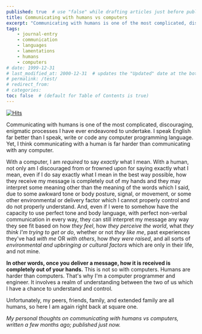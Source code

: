 ```yaml
---
published: true  # use "false" while drafting articles just before publishing
title: Communicating with humans vs computers
excerpt: "Communicating with humans is one of the most complicated, discouraging, enigmatic processes I have ever endeavored to undertake. I speak English far better than I speak, write or code any computer programming language."
tags: 
    - journal-entry
    - communication
    - languages
    - lamentations
    - humans
    - computers
# date: 1999-12-31
# last_modified_at: 2000-12-31  # updates the "Updated" date at the bottom!
# permalink: /test/
# redirect_from: 
# categories: 
toc: false  # (default for Table of Contents is true)
---
```



[![Hits](https://hits.seeyoufarm.com/api/count/incr/badge.svg?url=https%3A%2F%2Fgabrielstaples.com%2Fhuman-communication%2F&count_bg=%2379C83D&title_bg=%23555555&icon=&icon_color=%23E7E7E7&title=views+%28today+%2F+total%29&edge_flat=false)](https://hits.seeyoufarm.com)


Communicating with humans is one of the most complicated, discouraging, enigmatic processes I have ever endeavored to undertake. I speak English far better than I speak, write or code any computer programming language. Yet, I think communicating with a human is far harder than communicating with any computer. 

With a computer, I am _required_ to say _exactly_ what I mean. With a human, not only am I discouraged from or frowned upon for saying exactly what I mean, even if I do say exactly what I mean in the best way possible, how they receive my message is completely out of my hands and they may interpret some meaning other than the meaning of the words which I said, due to some awkward tone or body posture, signal, or movement, or some other environmental or delivery factor which I cannot properly control and do not properly understand. And, even if I were to somehow have the capacity to use perfect tone and body language, with perfect non-verbal communication in every way, they can still interpret my message any way they see fit based on how _they feel_, how _they perceive the world_, what _they think I'm trying to get or do_, whether or not _they like me_, past experiences they've had _with me_ OR _with others_, how _they were raised_, and all sorts of _environmental and upbringing or cultural factors_ which are only in their life, and not mine. 

**In other words, once you deliver a message, how it is received is completely out of your hands.** This is not so with computers. Humans are harder than computers. That's why I'm a computer programmer and engineer. It involves a realm of understanding between the two of us which I have a chance to understand and control. 

Unfortunately, my peers, friends, family, and extended family are all humans, so here I am again right back at square one.

_My personal thoughts on communicating with humans vs computers, written a few months ago; published just now._
